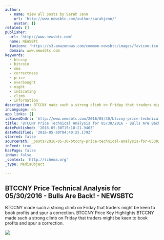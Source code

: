 ```yaml
---
author:
  - name: View all posts by Sarah Jenn
    url: 'http://www.newsbtc.com/author/sarahjenn/'
    avatar: {}
related: []
publisher:
  url: 'http://www.newsbtc.com'
  name: NEWSBTC
  favicon: 'https://s3.amazonaws.com/common-newsbtc/images/favicon.ico'
  domain: www.newsbtc.com
keywords:
  - btccny
  - bitcoin
  - sma
  - correctness
  - price
  - overbought
  - might
  - indicating
  - climb
  - information
description: BTCCNY made such a strong climb on Friday that traders might be keen to book profits and spur a correction. BTCCNY Price Key Highlights BTCCNY made such a strong climb on Friday that traders might be keen to book profits and spur a correction.
inLanguage: en
app_links: []
isBasedOnUrl: 'http://www.newsbtc.com/2016/05/30/btccny-price-technical-analysis-05302016-bulls-back/'
title: 'BTCCNY Price Technical Analysis for 05/30/2016 - Bulls Are Back! - NEWSBTC'
datePublished: '2016-05-30T15:18:21.946Z'
dateModified: '2016-05-30T04:40:25.179Z'
starred: false
sourcePath: _posts/2016-05-30-btccny-price-technical-analysis-for-05302016-bulls-are-b.md
inFeed: true
hasPage: false
inNav: false
_context: 'http://schema.org'
_type: MediaObject

---
```

<article style=""><h1>BTCCNY Price Technical Analysis for 05/30/2016 - Bulls Are Back! - NEWSBTC</h1><p>BTCCNY made such a strong climb on Friday that traders might be keen to book profits and spur a correction. BTCCNY Price Key Highlights BTCCNY made such a strong climb on Friday that traders might be keen to book profits and spur a correction.</p><img src="http://s3.amazonaws.com/main-newsbtc-images/2016/05/30042532/160530_btccny.png" /></article>
